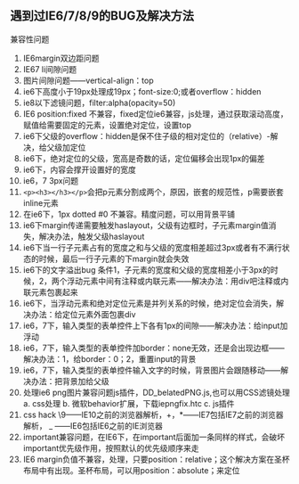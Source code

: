 ## 遇到过IE6/7/8/9的BUG及解决方法

兼容性问题
1. IE6margin双边距问题
2. IE67 li间隙问题
3. 图片间隙问题——vertical-align：top
4. ie6下高度小于19px处理成19px；font-size:0;或者overflow：hidden
5. ie8以下滤镜问题，filter:alpha(opacity=50)
6. IE6 position:fixed 不兼容，fixed定位ie6兼容，js处理，通过获取滚动高度，赋值给需要固定的元素，设置绝对定位，设置top
7. ie6下父级的overflow：hidden是保不住子级的相对定位的（relative）-解决，给父级加定位
8. ie6下，绝对定位的父级，宽高是奇数的话，定位偏移会出现1px的偏差
9. ie6下，内容会撑开设置好的宽度
10. ie6，7 3px问题
11. `<p><h3></h3></p>`会把p元素分割成两个，原因，嵌套的规范性，p需要嵌套inline元素
12. 在ie6下，1px dotted #0 不兼容。精度问题，可以用背景平铺
13. ie6下margin传递需要触发haslayout，父级有边框时，子元素margin值消失，解决办法，触发父级haslayout
14. ie6下当一行子元素占有的宽度之和与父级的宽度相差超过3px或者有不满行状态的时候，最后一行子元素的下margin就会失效
15. ie6下的文字溢出bug 条件1，子元素的宽度和父级的宽度相差小于3px的时候，2，两个浮动元素中间有注释或内联元素——解决办法：用div吧注释或内联元素包裹起来
16. ie6下，当浮动元素和绝对定位元素是并列关系的时候，绝对定位会消失，解决办法：给定位元素外面包裹div
17. ie6，7下，输入类型的表单控件上下各有1px的间隙——解决办法：给input加浮动
18. ie6，7下，输入类型的表单控件加border：none无效，还是会出现边框——解决办法：1，给border：0；2，重置input的背景
19. ie6，7下，输入类型的表单控件输入文字的时候，背景图片会跟随移动——解决办法：把背景加给父级
20. 处理ie6 png图片兼容问题js插件，DD_belatedPNG.js,也可以用CSS滤镜处理
a. css处理
b. 微软behavior扩展，下载iepngfix.htc
c. js插件
21. css hack \9——IE10之前的浏览器解析，+，*——IE7包括IE7之前的浏览器解析， _ ——IE6包括IE6之前的IE浏览器
22. important兼容问题，在IE6下，在important后面加一条同样的样式，会破坏important优先级作用，按照默认的优先级顺序来走
23. IE6 margin负值不兼容，处理，只要position：relative；这个解决方案在圣杯布局中有出现。圣杯布局，可以用position：absolute；来定位